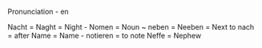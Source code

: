 Pronunciation - en

Nacht = Naght = Night -
Nomen = Noun ~
neben = Neeben =  Next to
nach = after
Name = Name -
notieren = to note
Neffe = Nephew
